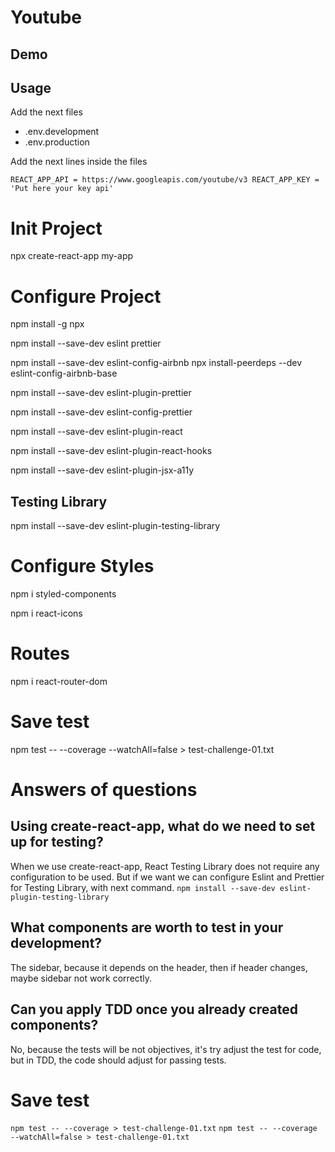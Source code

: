 # Youtube

## Demo

## Usage

Add the next files

-   .env.development
-   .env.production

Add the next lines inside the files

`REACT_APP_API = https://www.googleapis.com/youtube/v3 REACT_APP_KEY = 'Put here your key api'`

# Init Project

npx create-react-app my-app

# Configure Project

npm install -g npx

npm install --save-dev eslint prettier

npm install --save-dev eslint-config-airbnb
npx install-peerdeps --dev eslint-config-airbnb-base

npm install --save-dev eslint-plugin-prettier

npm install --save-dev eslint-config-prettier

npm install --save-dev eslint-plugin-react

npm install --save-dev eslint-plugin-react-hooks

npm install --save-dev eslint-plugin-jsx-a11y

## Testing Library

npm install --save-dev eslint-plugin-testing-library

# Configure Styles

npm i styled-components

npm i react-icons

# Routes

npm i react-router-dom

# Save test

npm test -- --coverage --watchAll=false > test-challenge-01.txt

# Answers of questions

## Using create-react-app, what do we need to set up for testing?

When we use create-react-app, React Testing Library does not require any configuration to be used.
But if we want we can configure Eslint and Prettier for Testing Library, with next command.
`npm install --save-dev eslint-plugin-testing-library`

## What components are worth to test in your development?

The sidebar, because it depends on the header, then if header changes, maybe sidebar not work correctly.

## Can you apply TDD once you already created components?

No, because the tests will be not objectives, it's try adjust the test for code, but in TDD, the code should adjust for passing tests.

# Save test

`npm test -- --coverage > test-challenge-01.txt`
`npm test -- --coverage --watchAll=false > test-challenge-01.txt`

